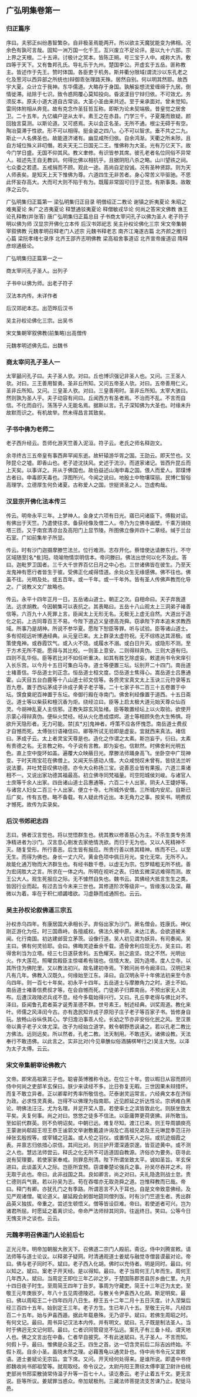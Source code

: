 ## 广弘明集卷第一

### 归正篇序

序曰。夫邪正纠纷愚智繁杂。自非极圣焉能两开。所以欲主天魔犹能变为佛相。况余色有孰可言哉。固知一洲万国一化千王。互兴废立不足论评。是以九十六部。宗上界之天根。二十五谛。讨极计之冥本。皆陈正朔。号三宝于人中。咸称大济。敷四等于天下。又有鲁邦孔氏。导礼乐于九州。楚国李公。开虚玄于五岳。匪称教主。皆述作于先王。赞时体国。各臣吏于机务。斯并衢分限域(谓流沙以东孔老之化及葱河以西异部之所统也)辩御乖张理路天殊。居然自别。何以明其然耶。故西宇大夏。众计立于我神。东华儒道。大略存于身国。孰解妄想流爱缠绵于九居。倒情徙滞。祛除于七识。致令惑网覆心莫知投向。昏波漾目宁辩归依。不可效尤。务须反本。原夫小道大道自古常谈。大圣小圣由来共述。至于亲承面对。曾未觉知。雷同体附相从奔竞。故有克念作圣狂哲互称。即斯为论未契端极。昔皇觉之居舍卫。二十五年。九亿编户逆从太半。素王之在赤县。门学三千。子夏蔑而致疑。颜回独言莫测。以斯论道。又可惑焉。夫以会正名圣。无所不通。根尘无碍于有空。陶冶莫滞于性欲。形不可以相得。挺金姿之四八。心不可以智求。垂不共之二九。斯止一人名佛圣也。故能道济诸有。幽显咸所归依。自余鸿渐。天衢之所未陟。且自方域位殊义非叨僭。若夫天无二日国无二王。惟佛称为大圣。光有万亿天下。故今门学日盛。无国不仰其风。教义聿修。有识皆参其席。彼孔老者名位同俗不异常人。祖述先王自无教训。何得比佛以相抗乎。且据阴阳八杀之略。山川望祑之祠。七众委之若遗。五戒捐而不顾。观此一途。高尚自足投诚。况有圣种贤踪。则为天人师表矣。是知天上天下惟佛为尊。六道四生无非苦者。身心常苦义毕驱驰。不思此怀妄存高大。大而可大则不陷于有为。既履非常固可归于正觉。有斯事类。故敢序之云尔。

广弘明集归正篇第一 梁弘明集归正目录 明僧绍正二教论 谢镇之折夷夏论 朱昭之难夷夏论 朱广之咨夷夏论 释慧通驳夷夏论 释僧敏戎华论 何尚之答宋文佛教 谯王论孔释教(并张答) 唐广弘明集归正篇总目 子书商太宰问孔子以佛为圣人 老子符子明以佛为师 汉显宗开佛化立本传 后汉书郊祀志 吴主孙权论佛化三宗 宋文帝集朝宰叙佛教 元魏孝明召释老门人述宗 元魏书释老志 南齐江淹遂古篇 北齐颜之推归心篇 梁阮孝绪七录序 北齐王邵齐志明佛教 梁高祖舍事道诏 北齐宣帝废道诏 隋释彦琮通极论。

广弘明集归正篇第一之一

商太宰问孔子圣人。出列子

子书中以佛为师。出老子符子

汉法本内传。未详作者

后汉郊祀本志。出范晔后汉书

吴主孙权论佛化三宗。出吴书

宋文集朝宰叙佛教(前集略)出高僧传

元魏孝明述佛先后。出魏书

### 商太宰问孔子圣人一

太宰嚭问孔子曰。夫子圣人欤。对曰。丘也博识强记非圣人也。又问。三王圣人欤。对曰。三王善用智勇。圣非丘所知。又问五帝圣人欤。对曰。五帝善用仁义。圣非丘所知。又问。三皇圣人欤。对曰。三皇善用时。圣非丘所知。太宰大骇曰。然则孰为圣人乎。夫子动容有间曰。丘闻西方有圣者焉。不治而不乱。不言而自信。不化而自行。荡荡乎人无能名焉。据斯以言。孔子深知佛为大圣也。时缘未升故默而识之。有机故举。然未得昌言其致矣。

### 子书中佛为老师二

老子西升经云。吾师化游天竺善入泥洹。符子云。老氏之师名释迦文。

余寻终古三五帝皇有事西奔罕闻东逝。故轩辕游华胥之国。王劭云。即天竺也。又陟昆仑之墟。即香山也。老子迹沈扶风。史述于流沙。而道家诸记。皆西升昆丘而上天矣。以事详之。并从于佛国也。故伯益述山海申毒之国。偎人而爱人。郭璞博古者曰。申毒即天毒也。浮图所兴。今闻之说曰。地殷土中物壤琛丽。民博仁智俗高理学。立德厚生何负诸夏。古称爱人之国。世挺贤圣之人。岂虚构哉。

### 汉显宗开佛化法本传三

传云。明帝永平三年。上梦神人。金身丈六项有日光。寤已问诸臣下。傅毅对诏。有佛出于天竺。乃遣使往求。备获经像及僧二人。帝乃为立佛寺画壁。千乘万骑绕塔三匝。又于南宫清凉台及高阳门上显节陵。所图佛立像并四十二章经。缄于兰台石室。广如前集牟子所显。

传云。时有沙门迦摄摩滕竺法兰。位行难测。志存开化。蔡愔使达请滕东行。不守区域随至[名\*隹]阳。晓喻物情崇明信本。帝问滕曰。佛法出世何以化不及此。答曰。迦毗罗卫国者。三千大千世界百亿日月之中心也。三世诸佛皆在彼生。乃至天龙鬼神有愿行者皆生于彼。受佛正化咸得悟道。余处众生无缘感佛。佛不往也。佛虽不往。光明及处。或五百年。或一千年。或一千年外。皆有圣人传佛声教而化导之。广说教义文广故略也。

传云。永平十四年正月一日。五岳诸山道士。朝正之次。自相命曰。天子弃我道法。远求胡教。今因朝集可以表抗之。其表略曰。五岳十八山观太上三洞弟子褚善信等。六百九十人死罪上言。臣闻太上无形无名。无极无上虚无自然。大道出于造化之前。上古同尊百王不易。今陛下道迈义皇德高尧舜。窃承陛下弃本追末求教西域。所事乃是胡神。所说不参华夏。愿陛下恕臣等罪。听与试验。臣等诸山道士。多有彻视远听博通经典。从元皇已来。太上群录太虚符祝。无不综练达其涯极。或策使鬼神。或吞霞饮气。或入火不烧。或履水不溺。或白日升天。或隐形不测。至于方术无所不能。愿得与其比校。一则圣上意安。二则得辩真伪。三则大道有归。四则不乱华俗。臣等若比对不如任听重决。如其有胜乞除虚妄。敕遣尚书令宋庠引入长乐宫。以今月十五日可集白马寺。道士等便置三坛。坛别开二十四门。南岳道士褚善信。华岳道士刘正念。恒岳道士桓文度。岱岳道士焦得心。嵩岳道士吕惠通霍。山天目五台白鹿等十八山道士祁文信等。各赍灵宝真文太上玉诀三元符录等五百九卷。置于西坛茅成子许成子黄子老子等。二十七家子书二百三十五卷置于中坛。馔食奠祀百神置于东坛。帝御行殿在寺南门。佛舍利经像置于道西。十五日斋讫。道士等以柴荻和檀沉香为炬。绕经泣曰。臣等上启太极大道元始天尊众仙百灵。今胡神乱夏人主信邪。正教失踪玄风坠绪。臣等敢置经坛上以火取验。欲使开示蒙心得辩真伪。便纵火焚经。经从火化悉成煨烬。道士等相顾失色大生怖惧。将欲升天隐形者。无力可能。禁[亥\*刃]鬼神者。呼策不应各怀愧恧。南岳道士费叔才自憾而死。太傅张衍语褚信曰。卿等所试无验即是虚妄。宜就西来真法。褚信曰。茅成子云。太上者灵宝天尊是也。造化之作谓之太素。斯岂妄乎。衍曰。太素有贵德之名。无言教之称。今子说有言教。即为妄也。信默然。时佛舍利光明五色。直上空中旋环如盖。遍覆大众映蔽日光。摩滕法师踊身高飞。坐卧空中广现神变。于时天雨宝花在佛僧上。又闻天乐感动人情。大众咸悦叹未曾有。皆绕法兰听说法要。并吐梵音叹佛功德。亦令大众称扬三宝。说善恶业皆有果报。六道三乘诸相不一。又说出家功德其福最高。初立佛寺同梵福量。司空阳城侯刘峻。与诸官人士庶等千余人出家。四岳诸山道士吕惠通等。六百二十人出家。阴夫人王婕妤等。与诸宫人妇女二百三十人出家。便立十寺。七所城外安僧。三所城内安尼。自斯已后广矣。传有五卷。略不备载。有人疑此传近出。本无角力之事。按吴书。明费叔才憾死。故传为实录矣。

### 后汉书郊祀志四

志曰。佛者汉言觉也。将以觉悟群生也。统其教以修善慈心为主。不杀生类专务清净精进者为沙门。汉言息心剔发去家绝情洗欲。而归于无为也。又以人死精神不灭。随复受形。所行善恶。后生皆有报应。所贵行善以练其精神。练而不已。以至无生。而得为佛也。身长一丈六尺。黄金色项中佩日月光。变化无常。无所不入。故能化通万物而大济群生也。有经书数千卷。以虚无为宗。包罗精粗无所不统。善为宏阔胜大之言。所求在一体之内。所明在视听之表。归依玄微深远难得而测。故王公大人。观生死报应之际。无不懅然自失也。魏书云。其佛经大抵言生生之类。皆因行业而起。有过去当今未来三世也。其修道阶次等级非一。皆缘浅以及深。藉微以为着。率在于积仁顺蠲嗜欲。习虚静而成通照也。云云。

### 吴主孙权论叙佛道三宗五

孙权赤乌四年。有康居国大承相长子。弃俗出家为沙门。厥名僧会。姓康氏。神仪刚正游化为任。时三国鼎峙。各擅威权。佛法久被中原。未达江表。会欲道被未闻。化行南国。初达建邺营立茅茨。设像行道。吴人初见谓为妖异。有司奏闻。吴主曰。佛有何灵验耶。会曰。佛晦灵迹垂余千载。遗骨舍利应现无方。吴主曰。若得舍利当为立塔。经三七日遂获舍利。五色耀天。剖之逾坚。烧之不然。光明出火。作大莲花。照曜宫殿臣主惊嗟希有瑞也。信情大发。因为造塔。度人立寺。以其所住为佛陀里。又以教法初兴。故名建初寺焉。下敕问尚书令阚泽曰。汉明已来凡有几年。佛教入汉既久。何缘始至江东。泽曰。自汉明永平十年佛法初来至今赤乌四年。则一百七十年矣。初永平十四年。五岳道士与摩滕角力之时。道士不如。南岳道士褚善信费叔才等。在会自憾而死。门徒弟子归葬南岳。不预出家无人流布。后遭汉政陵迟兵戎不息。经今多载始得兴行。又曰。孔丘李老得与佛比对不。泽曰。臣闻鲁孔君者英才诞秀圣德不群。世号素王。制述经典。训奖周道。教化来叶。师儒之风泽闰今古。亦有逸民知许成子原阳子庄子老子等百家子书。皆修身自玩。放畅山谷纵佚其心。学归澹泊事乖人伦。长幼之节亦非安俗化民之风。至汉景帝以黄子老子义体尤深。改子为经始立道学。敕令朝野悉讽诵之。若以孔老二教比方佛法。远则远矣。所以然者。孔老二教。法天制用。不敢违天。诸佛设教。天法奉行不敢违佛。以此言之。实非比对(今见章醮似俗酒脯棋琴行之)吴主大悦。以泽为太子太傅。云云。

### 宋文帝集朝宰论佛教六

文帝。即宋高祖第三子也。聪睿英博雅称令达。在位三十年。尝以暇日从容而顾问侍中何尚之吏部羊玄保曰。朕少来读经不多。比日弥复无暇。三世因果未辩措怀。而复不敢立异者。正以卿辈时秀率所敬信也。茫泰谢灵运常言。六经典文本在济俗为政。必求性灵真奥。岂得不以佛理为指南耶。近见颜延之折达性论。宗炳难白黑论。明佛法汪汪。尤为名理。并足开奖人意。若使率土之滨皆敦此化。则朕坐致太平矣。夫复何事。尚之对曰。悠悠之徒多不信法。以臣庸弊更荷褒拂。非所敢当。至如前代群英。则不负明诏矣。中朝已远。难复尽知。渡江已来。则王导周顗庾亮王蒙谢尚郗超王坦王恭王谧郭文举谢敷戴逵许询及亡高祖兄弟及王元琳昆季范汪孙绰张玄殷觊等。或宰辅之冠盖。或人伦之羽仪。或置情天人之际。或抗迹烟霞之表。并禀志归依措心崇信。其间比对。则兰护开潜深遁崇邃。皆亚迹黄中。或不测之人也。慧远法师尝云。释氏之化无所不可适道固自教源。济俗亦为要务。窃寻此说有契理要。若使家家奉戒。则罪息刑清。陛下所谓坐致太平。诚如圣旨。羊玄保进曰。此谈盖天人之际。岂臣所宜预。窃谓秦楚论强兵之事。孙吴尽吞并之术。将无取于此也。帝曰。此非战国之具。良如卿言。尚之对曰。夫礼隐逸则战士怠。贵仁德则兵气衰。若以孙吴为志。苟在吞噬亦无取尧舜之道。岂惟释教而已哉。帝曰。释门有卿。亦犹孔门之有季路。所谓恶言不入于耳也。自是文帝致意佛经。及见严观诸僧。辄论道义。屡延殿会躬御地筵同僧列饭。时有沙门竺道生者。秀出群品英义独拔。帝重之。尝述生顿悟义。僧等皆设巨难。帝曰。若使逝者可兴。岂为诸君所屈。时愿延之着离识论。帝命严法师辩其同异。往返终日。笑曰。公等今日无愧支许之谈也。云云。

### 元魏孝明召佛道门人论前后七

正光元年。明帝加朝服大赦天下。召佛道二宗门人殿前。斋讫。侍中刘腾宣敕。请法师等与道士论议。以释弟子疑网。时清通观道士姜斌与融觉寺僧昙谟最对论。帝曰。佛与老子同时不。斌曰。老子西入化胡。佛时以充侍者。明是同时。最曰。何以知之。斌曰。案老子开天经。是以得知。最曰。老子当周何王几年而生。周何王几年西入。斌曰。当周定王即位三年乙卯之岁。于楚国陈郡苦县厉乡曲仁里。九月十四日夜子时生。至周简王四年丁丑岁。事周为守藏吏。简王十三年迁为太史。至敬王元年庚辰岁。年八十五见周德陵迟。与散关令尹喜西入化胡。斯足明矣。最曰。佛以周昭王二十四年四月八日生。穆王五十二年二月十五日灭度。计入涅槃后经三百四十五年。始到定王三年。老子方生。生已年八十五。至敬王元年。凡经四百二十五年。始与尹喜西遁。据此年载悬殊。无乃谬乎。斌曰。若佛生周昭之时。有何文记。最曰。周书异记汉法本内传。并有明文。斌曰。孔子既是制法圣人。当时于佛迥无文记何耶。最曰。仁者识同管窥览不弘远。案孔子有三备卜经。谓天地人也。佛之文言出在中备。仁者早自披究。不有此迷斌曰。孔子圣人。不言而知。何假卜乎。最曰。惟佛是众圣之王。四生之首。达一切含灵前后二际吉凶终始。不假卜观。自余小圣。虽晓未然之理。必藉蓍龟以通灵卦也。侍中尚书令元又宣敕语。道士姜斌论无宗旨。宜下席。又问。开天经何处得来。是谁所说。即遣中书侍郎魏收尚书郎祖莹等。就观取经。帝令议之。太尉丹阳王萧综太傅李寔卫尉许伯桃吏部尚书邢栾散骑常侍温子升等一百七十人。读讫奏云。老子止着五千文。更无言说。臣等所议。姜斌罪当惑众。帝加斌极刑。三藏法师菩提流支苦谏乃止。配徙马邑。